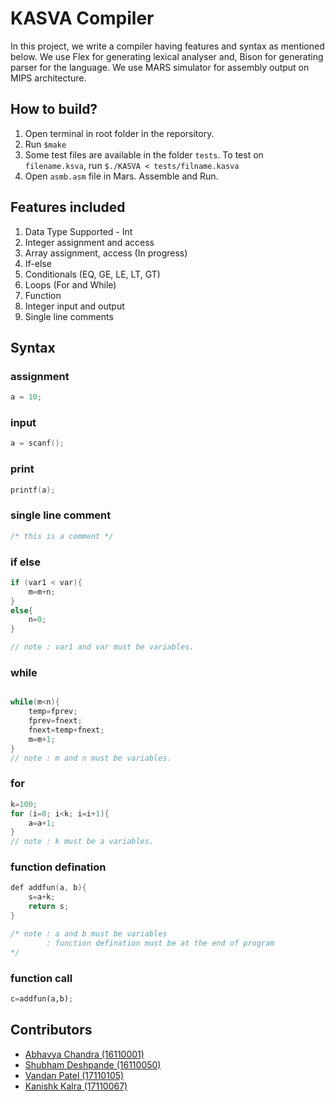 # KASVA Compiler

In this project, we write a compiler having features and syntax as mentioned below. We use Flex for generating lexical analyser and, Bison for generating parser for the language. We use MARS simulator for assembly output on MIPS architecture.

## How to build?
1. Open terminal in root folder in the reporsitory.
2. Run `$make`
3. Some test files are available in the folder `tests`. To test on `filename.ksva`, run `$./KASVA < tests/filname.kasva`
4. Open `asmb.asm` file in Mars. Assemble and Run.

## Features included
1. Data Type Supported - Int
2. Integer assignment and access
3. Array assignment, access (In progress)
4. If-else
5. Conditionals (EQ, GE, LE, LT, GT)
6. Loops (For and While)
7. Function
8. Integer input and output
9. Single line comments

## Syntax
### assignment
```c
a = 10;

```

### input
```c
a = scanf();

```

### print
```c
printf(a);

```

### single line comment
```c
/* this is a comment */

```

### if else
```c
if (var1 < var){
    m=m+n;
}
else{
    n=0;
}

// note : var1 and var must be variables.

```

### while
```c

while(m<n){
    temp=fprev;
    fprev=fnext;
    fnext=temp+fnext;
    m=m+1;
}
// note : m and n must be variables.

```

### for
```c
k=100;
for (i=0; i<k; i=i+1){
    a=a+1;
}
// note : k must be a variables.
```

### function defination
```c
def addfun(a, b){
    s=a+k;
    return s;
}

/* note : a and b must be variables
        : function defination must be at the end of program
*/
```

### function call
```py
c=addfun(a,b);
```

## Contributors
- <a href = "https://github.com/ac-optimus">Abhavya Chandra (16110001)</a>
- <a href = "https://github.com/sgdesh">Shubham Deshpande (16110050)</a>
- <a href = "https://github.com/vandanpatel105">Vandan Patel (17110105)</a>
- <a href = "https://github.com/kanishkkalra11">Kanishk Kalra (17110067)</a>
